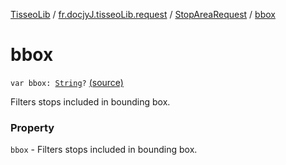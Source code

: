[TisseoLib](../../index.md) / [fr.docjyJ.tisseoLib.request](../index.md) / [StopAreaRequest](index.md) / [bbox](./bbox.md)

# bbox

`var bbox: `[`String`](https://kotlinlang.org/api/latest/jvm/stdlib/kotlin/-string/index.html)`?` [(source)](https://github.com/docjyj/tisseoLib/tree/master/src/main/kotlin/fr/docjyJ/tisseoLib/request/StopAreaRequest.kt#L37)

Filters stops included in bounding box.

### Property

`bbox` - Filters stops included in bounding box.